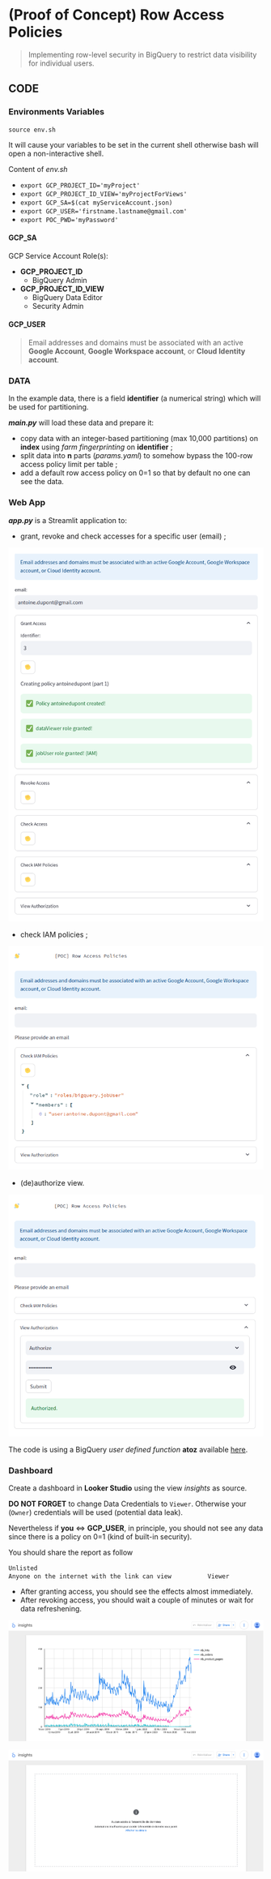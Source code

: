 # (Proof of Concept) Row Access Policies 

> Implementing row-level security in BigQuery to restrict data visibility for individual users.

## CODE

### Environments Variables

```shell
source env.sh
```
It will cause your variables to be set in the current shell otherwise bash will open a non-interactive shell.

Content of *env.sh*
- ```export GCP_PROJECT_ID='myProject'```
- ```export GCP_PROJECT_ID_VIEW='myProjectForViews'```
- ```export GCP_SA=$(cat myServiceAccount.json)```
- ```export GCP_USER='firstname.lastname@gmail.com'```
- ```export POC_PWD='myPassword'```

#### **GCP_SA**

GCP Service Account Role(s):
- **GCP_PROJECT_ID**
  - BigQuery Admin
- **GCP_PROJECT_ID_VIEW**
  - BigQuery Data Editor 
  - Security Admin

#### **GCP_USER** 

> Email addresses and domains must be associated with an active **Google Account**, **Google Workspace account**, or **Cloud Identity account**.


### DATA

In the example data, there is a field **identifier** (a numerical string) which will be used for partitioning.

***main.py*** will load these data and prepare it:

  - copy data with an integer-based partitioning (max 10,000 partitions) on **index** using *farm fingerprinting* on **identifier** ;
  - split data into **n** parts (*params.yaml*) to somehow bypass the 100-row access policy limit per table ;
  - add a default row access policy on 0=1 so that by default no one can see the data.


### Web App 

***app.py*** is a Streamlit application to:
- grant, revoke and check accesses for a specific user (email) ;

![Grant Access](screenshots/streamlit%20-%20Grant%20Access.png)

- check IAM policies ;

![IAM Policies](screenshots/streamlit%20-%20IAM%20Policies.png)

- (de)authorize view.

![View Authorization](screenshots/streamlit%20-%20View%20Authorization.png)

The code is using a BigQuery *user defined function* **atoz** available [here](https://github.com/tomgorb/gcp-terraform-examples/blob/main/bigquery_udf/sql/atoz.sql).

### Dashboard

Create a dashboard in **Looker Studio** using the view *insights* as source.

**DO NOT FORGET** to change Data Credentials to ```Viewer```. Otherwise your (```Owner```) credentials will be used (potential data leak). 

Nevertheless if **you** $\Leftrightarrow$ **GCP_USER**, in principle, you should not see any data since there is a policy on 0=1 (kind of built-in security).

You should share the report as follow
```
Unlisted
Anyone on the internet with the link can view          Viewer 
```

- After granting access, you should see the effects almost immediately.
- After revoking access, you should wait a couple of minutes or wait for data refreshening.


![Authorized](screenshots/Looker%20Studio%20-%20view%20authorized%20AND%20access.png)

![Unauthorized](screenshots/Looker%20Studio%20-%20view%20unauthorized%20OR%20no%20access.png)
